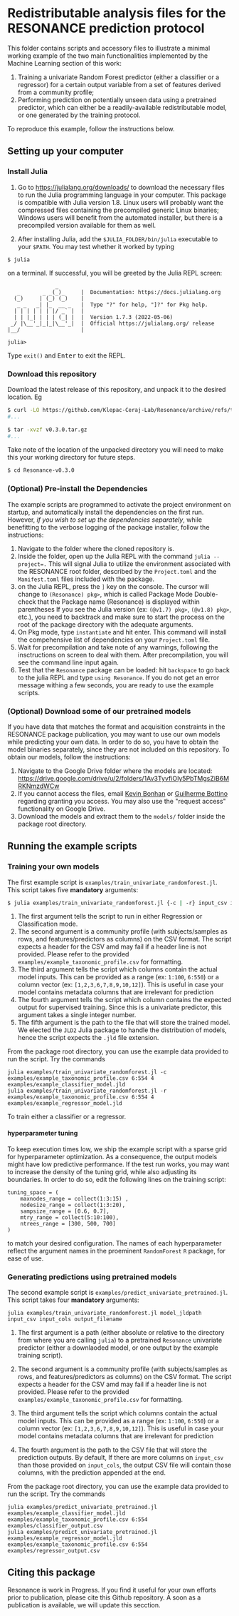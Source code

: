# Redistributable analysis files for the RESONANCE prediction protocol

This folder contains scripts and accessory files to illustrate a minimal working example of the two main functionalities implemented by the Machine Learning section of this work:

1. Training a univariate Random Forest predictor (either a classifier or a regressor)
for a certain output variable from a set of features derived from a community profile;
2. Performing prediction on potentially unseen data using a pretrained predictor,
which can either be a readily-available redistributable model,
or one generated by the training protocol.

To reproduce this example, follow the instructions below.

## Setting up your computer

### Install Julia

1. Go to https://julialang.org/downloads/ to download the necessary files to run the Julia programming language in your computer.
This package is compatible with Julia version 1.8.
Linux users will probably want the compressed files containing the precompiled generic Linux binaries;
Windows users will benefit from the automated installer, but there is a precompiled version available for them as well.

2. After installing Julia, add the `$JULIA_FOLDER/bin/julia` executable to your `$PATH`.
You may test whether it worked by typing

```
$ julia
```

on a terminal. If successful, you will be greeted by the Julia REPL screen:

```
               _
   _       _ _(_)_     |  Documentation: https://docs.julialang.org
  (_)     | (_) (_)    |
   _ _   _| |_  __ _   |  Type "?" for help, "]?" for Pkg help.
  | | | | | | |/ _` |  |
  | | |_| | | | (_| |  |  Version 1.7.3 (2022-05-06)
 _/ |\__'_|_|_|\__'_|  |  Official https://julialang.org/ release
|__/                   |

julia>
```

Type `exit()` and <kbd>Enter</kbd> to exit the REPL.

### Download this repository

Download the latest release of this repository, and unpack it to the desired location. Eg

```bash
$ curl -LO https://github.com/Klepac-Ceraj-Lab/Resonance/archive/refs/tags/v0.3.0.tar.gz
#...

$ tar -xvzf v0.3.0.tar.gz
#...
```

Take note of the location of the unpacked directory
you will need to make this your working directory for future steps.

```bash
$ cd Resonance-v0.3.0
```


### (Optional) Pre-install the Dependencies

The example scripts are programmed to activate the project environment on startup, and automatically install the dependencies on the first run.
However, *if you wish to set up the dependencies separately*, while benefitting to the verbose logging of the package installer, follow the instructions:

1. Navigate to the folder where the cloned repository is.
2. Inside the folder, open up the Julia REPL with the command `julia --project=.`
   This will signal Julia to utilize the environment associated with the RESONANCE root folder, described by the `Project.toml`  and the `Manifest.toml` files included with the package.
3. on the Julia REPL, press the `]` key on the console.
The cursor will change to `(Resonance) pkg>`, which is called Package Mode
Double-check that the Package name (Resonance) is displayed within parentheses
If you see the Julia version (ex: `(@v1.7) pkg>`, `(@v1.8) pkg>`, etc.), you need to backtrack and make sure to start the process on the root of the package directory with the adequate arguments.
4. On Pkg mode, type `instantiate` and hit enter.
This command will install the compehensive list of dependencies on your `Project.toml` file.
5. Wait for precompilation and take note of any warnings, following the insctructions on screen to deal with them.
After precompilation, you will see the command line input again.
6. Test that the `Resonance` package can be loaded: hit `backspace` to go back to the julia REPL and type `using Resonance`.
If you do not get an error message withing a few seconds, you are ready to use the example scripts.

### (Optional) Download some of our pretrained models

If you have data that matches the format and acquisition constraints in the RESONANCE package publication, you may want to use our own models while predicting your own data.
In order to do so, you have to obtain the model binaries separately, since they are not included on this repository.
To obtain our models, follow the instructions:

1. Navigate to the Google Drive folder where the models are located: https://drive.google.com/drive/u/2/folders/1Av3TyvfiOIy5PbTMgsZiB6MRKNmzdWCw
2. If you cannot access the files, email [Kevin Bonhan](mailto:kbonham@wellesley.edu) or [Guilherme Bottino](mailto:gz101@wellesley.edu) regarding granting you access.
You may also use the "request access" functionality on Google Drive.
3. Download the models and extract them to the `models/` folder inside the package root directory.

## Running the example scripts

### Training your own models

The first example script is `examples/train_univariate_randomforest.jl`. This script takes five **mandatory** arguments:

```bash
$ julia examples/train_univariate_randomforest.jl {-c | -r} input_csv input_cols output_col output_filename
```

1. The first argument tells the script to run in either Regression or Classification mode.
2. The second argument is a community profile (with subjects/samples as rows, and features/predictors as columns) on the CSV format.
   The script expects a header for the CSV amd may fail if a header line is not provided.
   Please refer to the provided `examples/example_taxonomic_profile.csv` for formatting.
3. The third argument tells the script which columns contain the actual model inputs.
   This can be provided as a range (ex: `1:100`, `6:550`) or a column vector (ex: `[1,2,3,6,7,8,9,10,12]`).
   This is useful in case your model contains metadata columns that are irrelevant for prediction
4. The fourth argument tells the script which column contains the expected output for supervised training.
   Since this is a univariate predictor, this argument takes a single integer number.
5. The fifth argument is the path to the file that will store the trained model.
   We elected the `JLD2` Julia package to handle the distribution of models, hence the script expects the `.jld` file extension.

From the package root directory, you can use the example data provided to run the script. Try the commands

```
julia examples/train_univariate_randomforest.jl -c examples/example_taxonomic_profile.csv 6:554 4 examples/example_classifier_model.jld
julia examples/train_univariate_randomforest.jl -r examples/example_taxonomic_profile.csv 6:554 4 examples/example_regressor_model.jld
```

To train either a classifier or a regressor.

#### hyperparameter tuning

To keep execution times low, we ship the example script with a sparse grid for hyperparameter optimization.
As a consequence, the output models might have low predictive performance.
If the test run works, you may want to increase the density of the tuning grid, while also adjusting its boundaries.
In order to do so, edit the following lines on the training script:

```
tuning_space = (
    maxnodes_range = collect(1:3:15) ,
    nodesize_range = collect(1:3:20),
    sampsize_range = [0.6, 0.7],
    mtry_range = collect(5:10:100),
    ntrees_range = [300, 500, 700]
)
```

to match your desired configuration.
The names of each hyperparameter reflect the argument names in the proeminent `RandomForest` `R` package, for ease of use.

### Generating predictions using pretrained models

The second example script is `examples/predict_univariate_pretrained.jl`.
This script takes four **mandatory** arguments:

`julia examples/train_univariate_randomforest.jl model_jldpath input_csv input_cols output_filename`

1. The first argument is a path (either absolute or relative to the directory from where you are calling `julia`) to a pretrained `Resonance` univariate predictor (either a downlaoded model, or one output by the example training script).

2. The second argument is a community profile (with subjects/samples as rows, and features/predictors as columns) on the CSV format.
The script expects a header for the CSV amd may fail if a header line is not provided. Please refer to the provided `examples/example_taxonomic_profile.csv` for formatting.

3. The third argument tells the script which columns contain the actual model inputs.
This can be provided as a range (ex: `1:100`, `6:550`) or a column vector (ex: `[1,2,3,6,7,8,9,10,12]`).
This is useful in case your model contains metadata columns that are irrelevant for prediction
   
4. The fourth argument is the path to the CSV file that will store the prediction outputs.
By default, If there are more columns on `input_csv` than those provided on `input_cols`, the output CSV file will contain those columns, with the prediction appended at the end.

From the package root directory, you can use the example data provided to run the script. Try the commands

```
julia examples/predict_univariate_pretrained.jl examples/example_classifier_model.jld examples/example_taxonomic_profile.csv 6:554 examples/classifier_output.csv
julia examples/predict_univariate_pretrained.jl examples/example_regressor_model.jld examples/example_taxonomic_profile.csv 6:554 examples/regressor_output.csv
```

## Citing this package

Resonance is work in Progress.
If you find it useful for your own efforts prior to publication, please cite this Github repository.
A soon as a publication is available, we will update this secction.